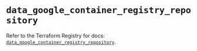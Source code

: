 # `data_google_container_registry_repository`

Refer to the Terraform Registry for docs: [`data_google_container_registry_repository`](https://registry.terraform.io/providers/drfaust92/google/4.16.4/docs/data-sources/container_registry_repository).
